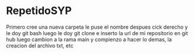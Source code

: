 # RepetidoSYP

Primero cree una nueva carpeta le puse el nombre
despues cick derecho y le doy git bash
luego le doy git clone e inserto la url de mi repositorio en git hub
luego cambion a la rama main
y compienzo a hacer lo demas, la creacion del archivo txt, etc

